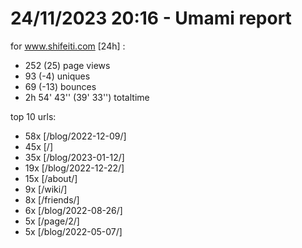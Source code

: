 # 24/11/2023 20:16 - Umami report
for www.shifeiti.com [24h] :

 - 252 (25) page views
 - 93 (-4) uniques
 - 69 (-13) bounces
 - 2h 54' 43'' (39' 33'') totaltime


top 10 urls:
 - 58x [/blog/2022-12-09/]
 - 45x [/]
 - 35x [/blog/2023-01-12/]
 - 19x [/blog/2022-12-22/]
 - 15x [/about/]
 - 9x [/wiki/]
 - 8x [/friends/]
 - 6x [/blog/2022-08-26/]
 - 5x [/page/2/]
 - 5x [/blog/2022-05-07/]


